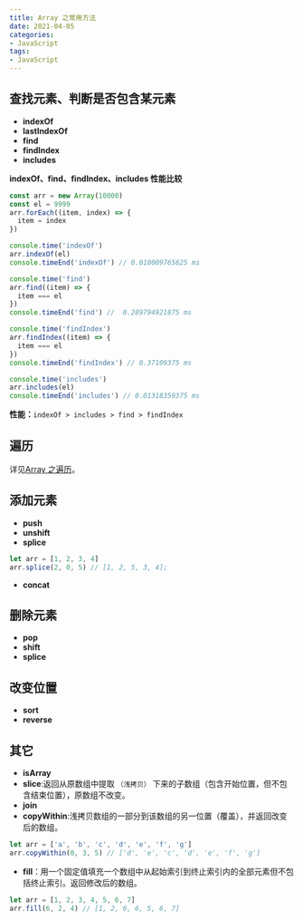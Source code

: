 ```yaml
---
title: Array 之常用方法
date: 2021-04-05
categories:
- JavaScript
tags:
- JavaScript
---
```


## 查找元素、判断是否包含某元素

- **indexOf**
- **lastIndexOf**
- **find**
- **findIndex**
- **includes**

**indexOf、find、findIndex、includes 性能比较**

```js
const arr = new Array(10000)
const el = 9999
arr.forEach((item, index) => {
  item = index
})

console.time('indexOf')
arr.indexOf(el)
console.timeEnd('indexOf') // 0.010009765625 ms

console.time('find')
arr.find((item) => {
  item === el
})
console.timeEnd('find') //  0.289794921875 ms

console.time('findIndex')
arr.findIndex((item) => {
  item === el
})
console.timeEnd('findIndex') // 0.37109375 ms

console.time('includes')
arr.includes(el)
console.timeEnd('includes') // 0.01318359375 ms
```

**性能：**`indexOf > includes > find > findIndex`

## 遍历

详见[Array 之遍历](./1_Array之遍历)。

## 添加元素

- **push**
- **unshift**
- **splice**

```js
let arr = [1, 2, 3, 4]
arr.splice(2, 0, 5) // [1, 2, 5, 3, 4];
```

- **concat**

## 删除元素

- **pop**
- **shift**
- **splice**

## 改变位置

- **sort**
- **reverse**

## 其它

- **isArray**
- **slice**:返回从原数组中提取 `（浅拷贝）` 下来的子数组（包含开始位置，但不包含结束位置），原数组不改变。
- **join**
- **copyWithin**:浅拷贝数组的一部分到该数组的另一位置（覆盖），并返回改变后的数组。

```js
let arr = ['a', 'b', 'c', 'd', 'e', 'f', 'g']
arr.copyWithin(0, 3, 5) // ['d', 'e', 'c', 'd', 'e', 'f', 'g']
```

- **fill**：用一个固定值填充一个数组中从起始索引到终止索引内的全部元素但不包括终止索引。返回修改后的数组。

```js
let arr = [1, 2, 3, 4, 5, 6, 7]
arr.fill(6, 2, 4) // [1, 2, 6, 6, 5, 6, 7]
```
